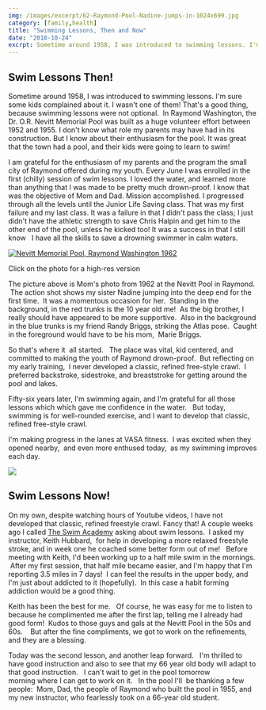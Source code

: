 ```yaml
---
img: /images/excerpt/62-Raymond-Pool-Nadine-jumps-in-1024x699.jpg
category: [family,health]
title: "Swimming Lessons, Then and Now"
date: "2018-10-24"
excrpt: Sometime around 1958, I was introduced to swimming lessons. I'm sure some kids complained about it. I wasn't one of them! That's a good thing, because swimming lessons were not optional.
---
```


## **Swim Lessons Then!**

Sometime around 1958, I was introduced to swimming lessons. I'm sure some kids complained about it. I wasn't one of them! That's a good thing, because swimming lessons were not optional.  In Raymond Washington, the Dr. O.R. Nevitt Memorial Pool was built as a huge volunteer effort between 1952 and 1955. I don't know what role my parents may have had in its construction. But I know about their enthusiasm for the pool. It was great that the town had a pool, and their kids were going to learn to swim!

I am grateful for the enthusiasm of my parents and the program the small city of Raymond offered during my youth. Every June I was enrolled in the first (chilly) session of swim lessons. I loved the water, and learned more than anything that I was made to be pretty much drown-proof. I know that was the objective of Mom and Dad. Mission accomplished. I progressed through all the levels until the Junior Life Saving class. That was my first failure and my last class. It was a failure in that I didn't pass the class; I just didn't have the athletic strength to save Chris Halpin and get him to the other end of the pool, unless he kicked too! It was a success in that I still know   I have all the skills to save a drowning swimmer in calm waters.

[![Nevitt Memorial Pool, Raymond Washington 1962](/images/62-Raymond-Pool-Nadine-jumps-in-1024x699.jpg)](http://blog.duanemcguire.com/wp-content/uploads/2018/10/62-Raymond-Pool-Nadine-jumps-in.jpg)

Click on the photo for a high-res version

The picture above is Mom's photo from 1962 at the Nevitt Pool in Raymond.   The action shot shows my sister Nadine jumping into the deep end for the first time.  It was a momentous occasion for her.  Standing in the background, in the red trunks is the 10 year old me!  As the big brother, I really should have appeared to be more supportive.  Also in the background in the blue trunks is my friend Randy Briggs, striking the Atlas pose.  Caught in the foreground would have to be his mom,  Marie Briggs.

So that's where it  all started.   The place was vital, kid centered, and committed to making the youth of Raymond drown-proof.  But reflecting on my early training,  I never developed a classic, refined free-style crawl.  I preferred backstroke, sidestroke, and breaststroke for getting around the pool and lakes.

Fifty-six years later, I'm swimming again, and I'm grateful for all those lessons which which gave me confidence in the water.   But today, swimming is for well-rounded exercise, and I want to develop that classic, refined free-style crawl.

I'm making progress in the lanes at VASA fitness.  I was excited when they opened nearby,  and even more enthused today,  as my swimming improves each day.

[![](/images/43492879_10217276066280872_3964324461397671936_n.jpg)](http://blog.duanemcguire.com/wp-content/uploads/2018/10/43492879_10217276066280872_3964324461397671936_n.jpg)

## **Swim Lessons Now!**

On my own, despite watching hours of Youtube videos, I have not developed that classic, refined freestyle crawl. Fancy that! A couple weeks ago I called [The Swim Academy](http://www.theswimacademys.com/meet-our-coaches/) asking about swim lessons.  I asked my instructor, Keith Hubbard,  for help in developing a more relaxed freestyle stroke, and in week one he coached some better form out of me!   Before meeting with Keith, I'd been working up to a half mile swim in the mornings.   After my first session, that half mile became easier, and I'm happy that I'm  reporting 3.5 miles in 7 days!  I can feel the results in the upper body, and I'm just about addicted to it (hopefully).  In this case a habit forming addiction would be a good thing.

Keith has been the best for me.   Of course, he was easy for me to listen to because he complimented me after the first lap, telling me I already had good form!  Kudos to those guys and gals at the Nevitt Pool in the 50s and 60s.    But after the fine compliments, we got to work on the refinements, and they are a blessing.

Today was the second lesson, and another leap forward.   I'm thrilled to have good instruction and also to see that my 66 year old body will adapt to that good instruction.   I can't wait to get in the pool tomorrow morning where I can get to work on it.   In the pool I'll  be thanking a few people:  Mom, Dad, the people of Raymond who built the pool in 1955, and my new instructor, who fearlessly took on a 66-year old student.

